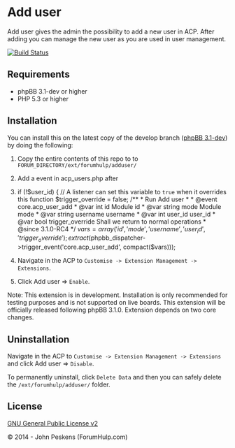Add user
===========

Add user gives the admin the possibility to add a new user in ACP. After adding you can manage the new user as you are used in user management.

[![Build Status](https://travis-ci.org/ForumHulp/adduser.svg?branch=master)](https://travis-ci.org/ForumHulp/adduser)

## Requirements
* phpBB 3.1-dev or higher
* PHP 5.3 or higher

## Installation
You can install this on the latest copy of the develop branch ([phpBB 3.1-dev](https://github.com/phpbb/phpbb3)) by doing the following:

1. Copy the entire contents of this repo to to `FORUM_DIRECTORY/ext/forumhulp/adduser/`
2. Add a event in acp_users.php after
3. if (!$user_id)
{		// A listener can set this variable to `true` when it overrides this function
		$trigger_override = false;
		/**
		* Run Add user
		*
		* @event core.acp_user_add
		* @var	int		id					Module id
		* @var	string	mode				Module mode
		* @var	string	username			username
		* @var	int		user_id				user_id
		* @var	bool	trigger_override	Shall we return to normal operations
		* @since 3.1.0-RC4
		*/
		$vars = array('id', 'mode', 'username', 'user_id', 'trigger_override');
		extract($phpbb_dispatcher->trigger_event('core.acp_user_add', compact($vars)));

4. Navigate in the ACP to `Customise -> Extension Management -> Extensions`.
5. Click Add user => `Enable`.

Note: This extension is in development. Installation is only recommended for testing purposes and is not supported on live boards. This extension will be officially released following phpBB 3.1.0. Extension depends on two core changes.

## Uninstallation
Navigate in the ACP to `Customise -> Extension Management -> Extensions` and click Add user => `Disable`.

To permanently uninstall, click `Delete Data` and then you can safely delete the `/ext/forumhulp/adduser/` folder.

## License
[GNU General Public License v2](http://opensource.org/licenses/GPL-2.0)

© 2014 - John Peskens (ForumHulp.com)
